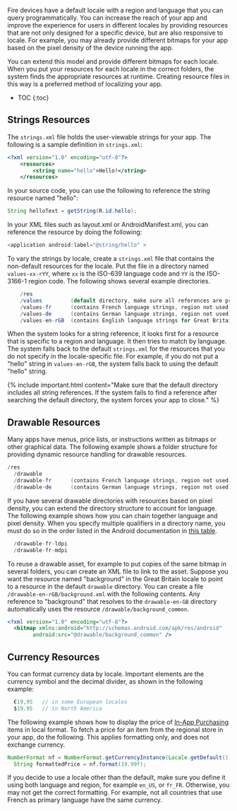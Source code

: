 Fire devices have a default locale with a region and language that you can query programmatically. You can increase the reach of your app and improve the experience for users in different locales by providing resources that are not only designed for a specific device, but are also responsive to locale. For example, you may already provide different bitmaps for your app based on the pixel density of the device running the app.

You can extend this model and provide different bitmaps for each locale. When you put your resources for each locale in the correct folders, the system finds the appropriate resources at runtime. Creating resource files in this way is a preferred method of localizing your app.

* TOC
{:toc}

## Strings Resources

The `strings.xml` file holds the user-viewable strings for your app. The following is a sample definition in `strings.xml`:

```xml
<?xml version="1.0" encoding="utf-8"?>
	<resources>
  		<string name="hello">Hello!</string>
	</resources>
```

In your source code, you can use the following to reference the string resource named "hello":

```java
String helloText = getString(R.id.hello);
```

In your XML files such as layout.xml or AndroidManifest.xml, you can reference the resource by doing the following:

```java
<application android:label="@string/hello" >
```

To vary the strings by locale, create a `strings.xml` file that contains the non-default resources for the locale. Put the file in a directory named `values-xx-rYY`, where `xx` is the ISO-639 language code and `YY` is the ISO-3166-1 region code. The following shows several example directories.

```java
	/res
	/values         (default directory, make sure all references are present)
	/values-fr      (contains French language strings, region not used)
	/values-de      (contains German language strings, region not used)
	/values-en-rGB  (contains English language strings for Great Britain)
```

When the system looks for a string reference, it looks first for a resource that is specific to a region and language. It then tries to match by language. The system falls back to the default `strings.xml` for the resources that you do not specify in the locale-specific file. For example, if you do not put a "hello" string in `values-en-rGB`, the system falls back to using the default "hello" string.

{% include important.html content="Make sure that the default directory includes all string references. If the system fails to find a reference after searching the default directory, the system forces your app to close." %}

## Drawable Resources

Many apps have menus, price lists, or instructions written as bitmaps or other graphical data. The following example shows a folder structure for providing dynamic resource handling for drawable resources.

```java
/res
  /drawable
  /drawable-fr      (contains French language strings, region not used)
  /drawable-de      (contains German language strings, region not used)
```

If you have several drawable directories with resources based on pixel density, you can extend the directory structure to account for language. The following example shows how you can chain together language and pixel density. When you specify multiple qualifiers in a directory name, you must do so in the order listed in the Android documentation in [this table](http://developer.android.com/guide/topics/resources/providing-resources.html#table2).

```java
  /drawable-fr-ldpi
  /drawable-fr-mdpi
```

To reuse a drawable asset, for example to put copies of the same bitmap in several folders, you can create an XML file to link to the asset. Suppose you want the resource named "background" in the Great Britain locale to point to a resource in the default `drawable` directory. You can create a file `/drawable-en-rGB/background.xml` with the following contents. Any reference to "background" that resolves to the `drawable-en-GB` directory automatically uses the resource `/drawable/background_common`.

```xml
<?xml version="1.0" encoding="utf-8"?>
  <bitmap xmlns:android="http://schemas.android.com/apk/res/android"
        android:src="@drawable/background_common" />
```

## Currency Resources

You can format currency data by locale. Important elements are the currency symbol and the decimal divider, as shown in the following example:

```java
  €19,95   // in some European locales
  $19.95   // in North America
```

The following example shows how to display the price of [In-App Purchasing](https://developer.amazon.com/in-app-purchasing) items in local format. To fetch a price for an item from the regional store in your app, do the following. This applies formatting only, and does not exchange currency.

```java
NumberFormat nf = NumberFormat.getCurrencyInstance(Locale.getDefault());
  String formattedPrice = nf.format(19.99f);
```

If you decide to use a locale other than the default, make sure you define it using both language and region, for example `en_US`, or `fr_FR`. Otherwise, you may not get the correct formatting. For example, not all countries that use French as primary language have the same currency.
